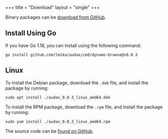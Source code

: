 +++
title = "Download"
layout = "single"
+++

Binary packages can be [download from GitHub](https://github.com/lmika/audax/releases/latest).

## Install Using Go

If you have Go 1.18, you can install using the following command:

```
go install github.com/lmika/audax/cmd/dynamo-browse@v0.0.3
```

## Linux

To install the Debian package, download the `.deb` file, and install the package by running:

```
sudo apt install ./audax_0.0.3_linux_amd64.deb
```

To install the RPM package, download the `.rpm` file, and install the package by running:

```
sudo yum install ./audax_0.0.3_linux_amd64.rpm
```


The source code can be [found on GitHub](https://github.com/lmika/audax).